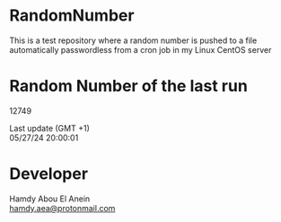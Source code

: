 # RandomNumber    
This is a test repository where a random number is pushed to a file automatically passwordless from a cron job in my Linux CentOS server    
# Random Number of the last run   
12749
      
Last update (GMT +1)    
05/27/24 20:00:01
# Developer    
Hamdy Abou El Anein   
hamdy.aea@protonmail.com
